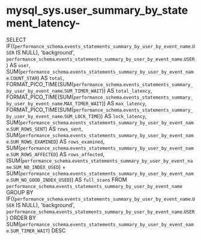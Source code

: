 # mysql_sys.user_summary_by_statement_latency-

SELECT 
    IF((`performance_schema`.`events_statements_summary_by_user_by_event_name`.`USER` IS NULL),
        'background',
        `performance_schema`.`events_statements_summary_by_user_by_event_name`.`USER`) AS `user`,
    SUM(`performance_schema`.`events_statements_summary_by_user_by_event_name`.`COUNT_STAR`) AS `total`,
    FORMAT_PICO_TIME(SUM(`performance_schema`.`events_statements_summary_by_user_by_event_name`.`SUM_TIMER_WAIT`)) AS `total_latency`,
    FORMAT_PICO_TIME(SUM(`performance_schema`.`events_statements_summary_by_user_by_event_name`.`MAX_TIMER_WAIT`)) AS `max_latency`,
    FORMAT_PICO_TIME(SUM(`performance_schema`.`events_statements_summary_by_user_by_event_name`.`SUM_LOCK_TIME`)) AS `lock_latency`,
    SUM(`performance_schema`.`events_statements_summary_by_user_by_event_name`.`SUM_ROWS_SENT`) AS `rows_sent`,
    SUM(`performance_schema`.`events_statements_summary_by_user_by_event_name`.`SUM_ROWS_EXAMINED`) AS `rows_examined`,
    SUM(`performance_schema`.`events_statements_summary_by_user_by_event_name`.`SUM_ROWS_AFFECTED`) AS `rows_affected`,
    (SUM(`performance_schema`.`events_statements_summary_by_user_by_event_name`.`SUM_NO_INDEX_USED`) + SUM(`performance_schema`.`events_statements_summary_by_user_by_event_name`.`SUM_NO_GOOD_INDEX_USED`)) AS `full_scans`
FROM
    `performance_schema`.`events_statements_summary_by_user_by_event_name`
GROUP BY IF((`performance_schema`.`events_statements_summary_by_user_by_event_name`.`USER` IS NULL),
    'background',
    `performance_schema`.`events_statements_summary_by_user_by_event_name`.`USER`)
ORDER BY SUM(`performance_schema`.`events_statements_summary_by_user_by_event_name`.`SUM_TIMER_WAIT`) DESC
